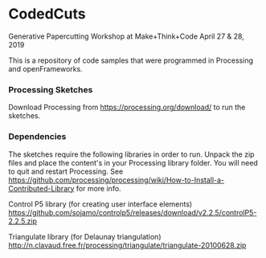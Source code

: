 # CodedCuts
Generative Papercutting Workshop at Make+Think+Code
April 27 & 28, 2019

This is a repository of code samples that were programmed in Processing and openFrameworks.

### Processing Sketches 

Download Processing from https://processing.org/download/ to run the sketches.

### Dependencies

The sketches require the following libraries in order to run.
Unpack the zip files and place the content's in your Processing library folder.
You will need to quit and restart Processing. See https://github.com/processing/processing/wiki/How-to-Install-a-Contributed-Library for more info. 

Control P5 library (for creating user interface elements)
https://github.com/sojamo/controlp5/releases/download/v2.2.5/controlP5-2.2.5.zip

Triangulate library (for Delaunay triangulation)
http://n.clavaud.free.fr/processing/triangulate/triangulate-20100628.zip
